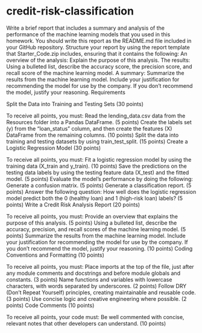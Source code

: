 # credit-risk-classification
Write a brief report that includes a summary and analysis of the performance of the machine learning models that you used in this homework. You should write this report as the README.md file included in your GitHub repository.
Structure your report by using the report template that Starter_Code.zip includes, ensuring that it contains the following:
An overview of the analysis: Explain the purpose of this analysis.
The results: Using a bulleted list, describe the accuracy score, the precision score, and recall score of the machine learning model.
A summary: Summarize the results from the machine learning model. Include your justification for recommending the model for use by the company. If you don’t recommend the model, justify your reasoning.
Requirements

Split the Data into Training and Testing Sets (30 points)

To receive all points, you must:
Read the lending_data.csv data from the Resources folder into a Pandas DataFrame. (5 points)
Create the labels set (y) from the “loan_status” column, and then create the features (X) DataFrame from the remaining columns. (10 points)
Split the data into training and testing datasets by using train_test_split. (15 points)
Create a Logistic Regression Model (30 points)

To receive all points, you must:
Fit a logistic regression model by using the training data (X_train and y_train). (10 points)
Save the predictions on the testing data labels by using the testing feature data (X_test) and the fitted model. (5 points)
Evaluate the model’s performance by doing the following:
Generate a confusion matrix. (5 points)
Generate a classification report. (5 points)
Answer the following question: How well does the logistic regression model predict both the 0 (healthy loan) and 1 (high-risk loan) labels? (5 points)
Write a Credit Risk Analysis Report (20 points)

To receive all points, you must:
Provide an overview that explains the purpose of this analysis. (5 points)
Using a bulleted list, describe the accuracy, precision, and recall scores of the machine learning model. (5 points)
Summarize the results from the machine learning model. Include your justification for recommending the model for use by the company. If you don’t recommend the model, justify your reasoning. (10 points)
Coding Conventions and Formatting (10 points)

To receive all points, you must:
Place imports at the top of the file, just after any module comments and docstrings and before module globals and constants. (3 points)
Name functions and variables with lowercase characters, with words separated by underscores. (2 points)
Follow DRY (Don’t Repeat Yourself) principles, creating maintainable and reusable code. (3 points)
Use concise logic and creative engineering where possible. (2 points)
Code Comments (10 points)

To receive all points, your code must:
Be well commented with concise, relevant notes that other developers can understand. (10 points)
